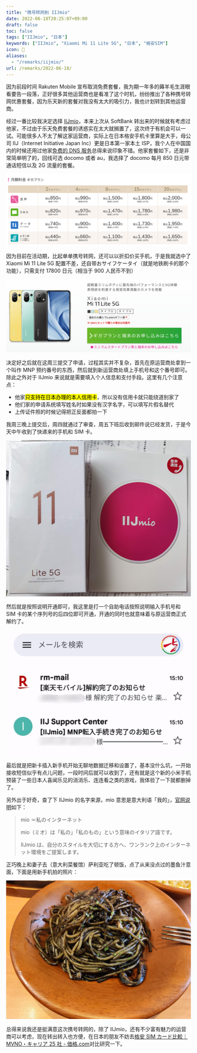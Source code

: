 ```yaml
---
title: "携号转网到 IIJmio"
date: 2022-06-18T20:25:07+09:00
draft: false
toc: false
tags: ["IIJmio", "日本"]
keywords: ["IIJmio", "Xiaomi Mi 11 Lite 5G", "日本", "格安SIM"]
icon: 📲
aliases:
  - "/remarks/iijmio/"
url: /remarks/2022-06-18/
---
```


因为前段时间 Rakuten Mobile 宣布取消免费套餐，我为期一年多的薅羊毛生涯眼看要告一段落，正好很多其他运营商也是看准了这个时机，纷纷推出了各种携号转网优惠套餐，因为乐天新的套餐对我没有太大的吸引力，我也计划转到其他运营商。

经过一番比较我决定选择 [IIJmio](https://www.iijmio.jp/)，本来上次从 SoftBank 转出来的时候就有考虑过他家，不过由于乐天免费套餐的诱惑实在太大就搁置了，这次终于有机会可以一试。可能很多人不太了解这家运营商，实际上在日本格安手机卡里算是大手，母公司 IIJ（Internet Initiative Japan Inc）更是日本第一家本土 ISP，我个人在中国国内的时候还用过他家[免费的 DNS 服务](https://public.dns.iij.jp/ "IIJ Public DNSサービス")总得来说印象不错。他家套餐如下，还是非常简单明了的，回线可选 docomo 或者 au，我选择了 docomo 每月 850 日元带通话短信以及 2G 流量的套餐。

![IIJmio 套餐表](IIJmio_spec.png)

因为目前在活动期，比起单单携号转网，还可以以折扣价买手机，于是我就选中了 Xiaomi Mi 11 Lite 5G 配置不差，还自带おサイフケータイ（就是地铁刷卡的那个功能），只需支付 17800 日元（相当于 900 人民币不到）

![Xiaomi Mi 11 Lite 5G](mi_11_lite_5g.png)

决定好之后就在这周三提交了申请，过程其实并不复杂，首先在原运营商处拿到一个叫作 MNP 预约番号的东西，然后就到新运营商处填上手机号和这个番号即可。除此之外对于 IIJmio 来说就是需要填入个人信息和支付手段。这里有几个注意点：

- 他家<mark>只支持在日本办理的本人信用卡</mark>，所以没有信用卡就只能绕道别家了
- 他们家的申请系统填写姓名时如果没有汉字名字，可以填写片假名替代
- 上传证件照的时候记得把正反面都拍一下

我周三晚上提交后，周四就通过了审查，周五下班后收到邮件说已经发货，于是今天中午收到了快递来的手机和 SIM 卡。

![手机+SIM卡](featured_IIJmio_SIM_card.jpg)

然后就是按照说明开通即可，我这里是打一个自助电话按照说明输入手机号和 SIM 卡的某个序列号的后四位即可开通，开通的同时也就意味着与原运营商正式解约了。

![Rakuten Mobile 的解约与 IIJmio 的转入信息](rakuten_mobile_and_iij_mio_email.jpg)

最后就是把新卡插入新手机开始无聊地数据迁移和设置了，基本没什么坑，一开始接收短信似乎有点儿问题，一段时间后就可以收到了，还有就是这个新的小米手机预装了一些日本人喜闻乐见的消消乐、连连看之类的游戏，我体验了一下就都删掉了。

另外出于好奇，查了下 IIJmio 的名字来源，mio 意思是意大利语「我的」，[官网说明](https://www.iijmio.jp/guide/iijmio/ "IIJmioとは")如下：

> mio ＝私のインターネット
>
> mio（ミオ）は「私の」「私のもの」という意味のイタリア語です。
>
> IIJmio は、自分のスタイルを大切にする方へ、ワンランク上のインターネット環境をご提案します。

正巧晚上和妻子去（意大利菜餐馆）萨利亚吃了顿饭，点了从来没点过的墨鱼汁意面，下面是用新手机拍的照片：

![墨鱼汁意面](ikasumi_spaghetti.jpg)

总得来说我还是挺满意这次携号转网的，除了 IIJmio，还有不少富有魅力的运营商可以考虑，现在转出转入也方便，在日本的朋友不妨去[格安 SIM カード比較｜ MVNO・キャリア 25 社 - 価格.com](https://kakaku.com/mobile_data/sim/)对比研究一下。
